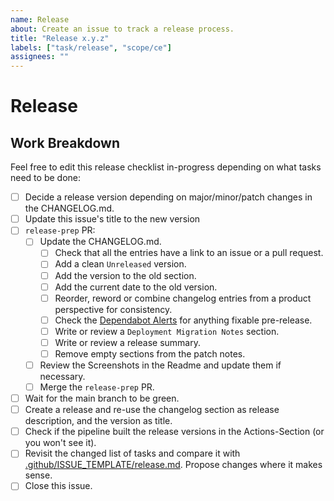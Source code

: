 ```yaml
---
name: Release
about: Create an issue to track a release process.
title: "Release x.y.z"
labels: ["task/release", "scope/ce"]
assignees: ""
---
```


# Release

## Work Breakdown

Feel free to edit this release checklist in-progress depending on what tasks need to be done:
- [ ] Decide a release version depending on major/minor/patch changes in the CHANGELOG.md.
- [ ] Update this issue's title to the new version
- [ ] `release-prep` PR:
  - [ ] Update the CHANGELOG.md.
    - [ ] Check that all the entries have a link to an issue or a pull request.
    - [ ] Add a clean `Unreleased` version.
    - [ ] Add the version to the old section.
    - [ ] Add the current date to the old version.
    - [ ] Reorder, reword or combine changelog entries from a product perspective for consistency.
    - [ ] Check the [Dependabot Alerts](https://github.com/sovity/edc-ui/security/dependabot) for anything fixable pre-release.
    - [ ] Write or review a `Deployment Migration Notes` section.
    - [ ] Write or review a release summary.
    - [ ] Remove empty sections from the patch notes.
  - [ ] Review the Screenshots in the Readme and update them if necessary.
  - [ ] Merge the `release-prep` PR.
- [ ] Wait for the main branch to be green.
- [ ] Create a release and re-use the changelog section as release description, and the version as title.
- [ ] Check if the pipeline built the release versions in the Actions-Section (or you won't see it).
- [ ] Revisit the changed list of tasks and compare it with [.github/ISSUE_TEMPLATE/release.md](https://github.com/sovity/edc-ui/blob/main/.github/ISSUE_TEMPLATE/release.md). Propose changes where it
  makes sense.
- [ ] Close this issue.
